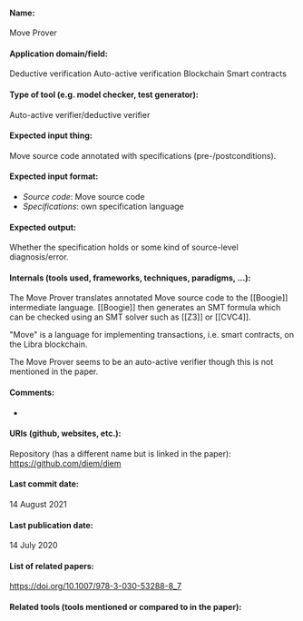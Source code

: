 #### Name:
Move Prover

#### Application domain/field:
Deductive verification
Auto-active verification
Blockchain
Smart contracts

#### Type of tool (e.g. model checker, test generator):
Auto-active verifier/deductive verifier

#### Expected input thing:
Move source code annotated with specifications (pre-/postconditions).

#### Expected input format:
- *Source code*: Move source code
- *Specifications*: own specification language

#### Expected output:
Whether the specification holds or some kind of source-level diagnosis/error.

#### Internals (tools used, frameworks, techniques, paradigms, ...):
The Move Prover translates annotated Move source code to the [[Boogie]] intermediate language. [[Boogie]] then generates an SMT formula which can be checked using an SMT solver such as [[Z3]] or [[CVC4]].

"Move" is a language for implementing transactions, i.e. smart contracts, on the Libra blockchain.

The Move Prover seems to be an auto-active verifier though this is not mentioned in the paper.

#### Comments:
-

#### URIs (github, websites, etc.):
Repository (has a different name but is linked in the paper): https://github.com/diem/diem

#### Last commit date:
14 August 2021

#### Last publication date:
14 July 2020

#### List of related papers:
https://doi.org/10.1007/978-3-030-53288-8_7

#### Related tools (tools mentioned or compared to in the paper):